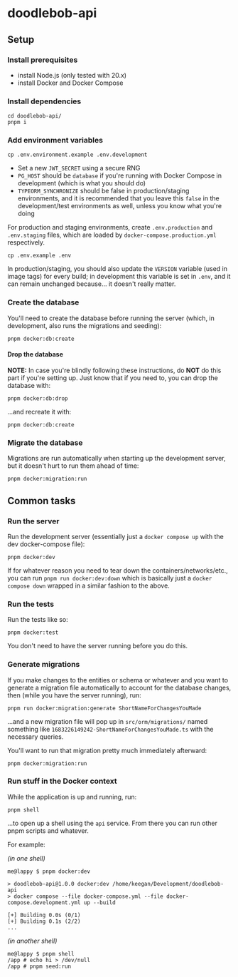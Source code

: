 # doodlebob-api

## Setup

### Install prerequisites

- install Node.js (only tested with 20.x)
- install Docker and Docker Compose

### Install dependencies

```
cd doodlebob-api/
pnpm i
```

### Add environment variables

```
cp .env.environment.example .env.development
```

- Set a new `JWT_SECRET` using a secure RNG
- `PG_HOST` should be `database` if you're running with Docker Compose in development (which is what you should do)
- `TYPEORM_SYNCHRONIZE` should be false in production/staging environments, and it is recommended that you leave this `false` in the development/test environments as well, unless you know what you're doing

For production and staging environments, create `.env.production` and `.env.staging` files, which are loaded by `docker-compose.production.yml` respectively.

```
cp .env.example .env
```

In production/staging, you should also update the `VERSION` variable (used in image tags) for every build; in development this variable is set in `.env`, and it can remain unchanged because... it doesn't really matter.

### Create the database

You'll need to create the database before running the server (which, in development, also runs the migrations and seeding):

```
pnpm docker:db:create
```

#### Drop the database

**NOTE:** In case you're blindly following these instructions, do **NOT** do this part if you're setting up. Just know that if you need to, you can drop the database with:

```
pnpm docker:db:drop
```

...and recreate it with:

```
pnpm docker:db:create
```

### Migrate the database

Migrations are run automatically when starting up the development server, but it doesn't hurt to run them ahead of time:

```
pnpm docker:migration:run
```

## Common tasks

### Run the server

Run the development server (essentially just a `docker compose up` with the dev docker-compose file):

```
pnpm docker:dev
```

If for whatever reason you need to tear down the containers/networks/etc., you can run `pnpm run docker:dev:down` which is basically just a `docker compose down` wrapped in a similar fashion to the above.

### Run the tests

Run the tests like so:

```
pnpm docker:test
```

You don't need to have the server running before you do this.

### Generate migrations

If you make changes to the entities or schema or whatever and you want to generate a migration file automatically to account for the database changes, then (while you have the server running), run:

```
pnpm run docker:migration:generate ShortNameForChangesYouMade
```

...and a new migration file will pop up in `src/orm/migrations/` named something like `1683226149242-ShortNameForChangesYouMade.ts` with the necessary queries.

You'll want to run that migration pretty much immediately afterward:

```
pnpm docker:migration:run
```

### Run stuff in the Docker context

While the application is up and running, run:

```
pnpm shell
```

...to open up a shell using the `api` service. From there you can run other pnpm scripts and whatever.

For example:

_(in one shell)_

```
me@lappy $ pnpm docker:dev

> doodlebob-api@1.0.0 docker:dev /home/keegan/Development/doodlebob-api
> docker compose --file docker-compose.yml --file docker-compose.development.yml up --build

[+] Building 0.0s (0/1)
[+] Building 0.1s (2/2)
...
```

_(in another shell)_

```
me@lappy $ pnpm shell
/app # echo hi > /dev/null
/app # pnpm seed:run
```
